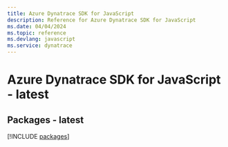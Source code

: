 ```yaml
---
title: Azure Dynatrace SDK for JavaScript
description: Reference for Azure Dynatrace SDK for JavaScript
ms.date: 04/04/2024
ms.topic: reference
ms.devlang: javascript
ms.service: dynatrace
---
```

# Azure Dynatrace SDK for JavaScript - latest
## Packages - latest
[!INCLUDE [packages](dynatrace-index.md)]